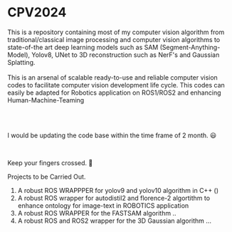 # CPV2024
This is a repository containing most of my computer vision algorithm from traditional/classical image processing  and computer vision algorithms to state-of-the art deep learning models such as SAM (Segment-Anything-Model), Yolov8, UNet to 3D reconstruction such as NerF's and Gaussian Splatting.
<br>
<br>
This is an arsenal of scalable ready-to-use and reliable computer vision codes to facilitate computer vision development life cycle. This codes can easily be adapted for Robotics application on ROS1/ROS2 and enhancing Human-Machine-Teaming

<br>
<br>

I would be updating the code base within the time frame of 2 month. 
😃

<br>

Keep your fingers crossed. 🤞

Projects to be Carried Out.
1.  A robust ROS WRAPPPER for yolov9 and yolov10 algorithm in C++  ()
2. A robust ROS wrapper for autodistil2 and florence-2 algortithm to enhance ontology for image-text in ROBOTICS application
3. A robust ROS WRAPPER for the FASTSAM algorithm ..
4. A robust ROS and ROS2 wrapper for the 3D Gaussian algorithm ...
   

